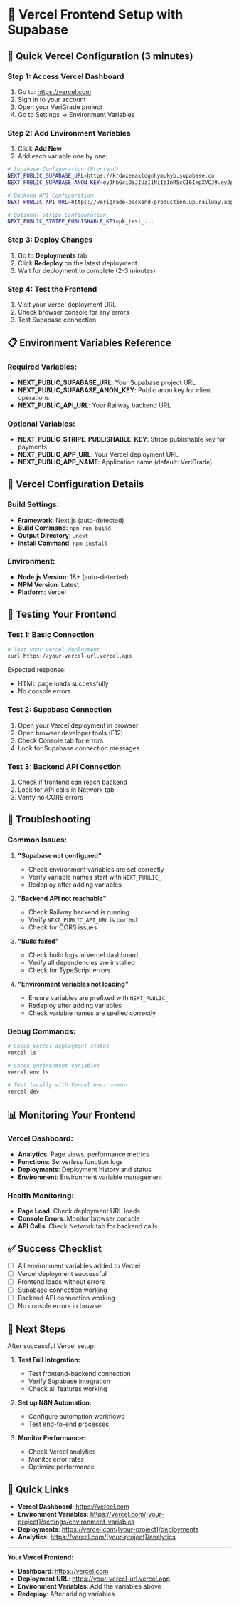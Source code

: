 # 🎯 Vercel Frontend Setup with Supabase

## 🚀 Quick Vercel Configuration (3 minutes)

### Step 1: Access Vercel Dashboard
1. Go to: https://vercel.com
2. Sign in to your account
3. Open your VeriGrade project
4. Go to Settings → Environment Variables

### Step 2: Add Environment Variables
1. Click **Add New**
2. Add each variable one by one:

```bash
# Supabase Configuration (Frontend)
NEXT_PUBLIC_SUPABASE_URL=https://krdwxeeaxldgnhymukyb.supabase.co
NEXT_PUBLIC_SUPABASE_ANON_KEY=eyJhbGciOiJIUzI1NiIsInR5cCI6IkpXVCJ9.eyJpc3MiOiJzdXBhYmFzZSIsInJlZiI6ImtyZHd4ZWVheGxkZ25oeW11a3liIiwicm9sZSI6ImFub24iLCJpYXQiOjE3NTk1NTUwOTYsImV4cCI6MjA3NTEzMTA5Nn0.yYj9Fvi4THZC0KBk_EdoUMLm27C_rs3B8c2PeOX6EXI

# Backend API Configuration
NEXT_PUBLIC_API_URL=https://verigrade-backend-production.up.railway.app

# Optional Stripe Configuration
NEXT_PUBLIC_STRIPE_PUBLISHABLE_KEY=pk_test_...
```

### Step 3: Deploy Changes
1. Go to **Deployments** tab
2. Click **Redeploy** on the latest deployment
3. Wait for deployment to complete (2-3 minutes)

### Step 4: Test the Frontend
1. Visit your Vercel deployment URL
2. Check browser console for any errors
3. Test Supabase connection

## 📋 Environment Variables Reference

### Required Variables:
- **NEXT_PUBLIC_SUPABASE_URL**: Your Supabase project URL
- **NEXT_PUBLIC_SUPABASE_ANON_KEY**: Public anon key for client operations
- **NEXT_PUBLIC_API_URL**: Your Railway backend URL

### Optional Variables:
- **NEXT_PUBLIC_STRIPE_PUBLISHABLE_KEY**: Stripe publishable key for payments
- **NEXT_PUBLIC_APP_URL**: Your Vercel deployment URL
- **NEXT_PUBLIC_APP_NAME**: Application name (default: VeriGrade)

## 🔧 Vercel Configuration Details

### Build Settings:
- **Framework**: Next.js (auto-detected)
- **Build Command**: `npm run build`
- **Output Directory**: `.next`
- **Install Command**: `npm install`

### Environment:
- **Node.js Version**: 18+ (auto-detected)
- **NPM Version**: Latest
- **Platform**: Vercel

## 🧪 Testing Your Frontend

### Test 1: Basic Connection
```bash
# Test your Vercel deployment
curl https://your-vercel-url.vercel.app
```

Expected response:
- HTML page loads successfully
- No console errors

### Test 2: Supabase Connection
1. Open your Vercel deployment in browser
2. Open browser developer tools (F12)
3. Check Console tab for errors
4. Look for Supabase connection messages

### Test 3: Backend API Connection
1. Check if frontend can reach backend
2. Look for API calls in Network tab
3. Verify no CORS errors

## 🚨 Troubleshooting

### Common Issues:

1. **"Supabase not configured"**
   - Check environment variables are set correctly
   - Verify variable names start with `NEXT_PUBLIC_`
   - Redeploy after adding variables

2. **"Backend API not reachable"**
   - Check Railway backend is running
   - Verify `NEXT_PUBLIC_API_URL` is correct
   - Check for CORS issues

3. **"Build failed"**
   - Check build logs in Vercel dashboard
   - Verify all dependencies are installed
   - Check for TypeScript errors

4. **"Environment variables not loading"**
   - Ensure variables are prefixed with `NEXT_PUBLIC_`
   - Redeploy after adding variables
   - Check variable names are spelled correctly

### Debug Commands:

```bash
# Check Vercel deployment status
vercel ls

# Check environment variables
vercel env ls

# Test locally with Vercel environment
vercel dev
```

## 📊 Monitoring Your Frontend

### Vercel Dashboard:
- **Analytics**: Page views, performance metrics
- **Functions**: Serverless function logs
- **Deployments**: Deployment history and status
- **Environment**: Environment variable management

### Health Monitoring:
- **Page Load**: Check deployment URL loads
- **Console Errors**: Monitor browser console
- **API Calls**: Check Network tab for backend calls

## ✅ Success Checklist

- [ ] All environment variables added to Vercel
- [ ] Vercel deployment successful
- [ ] Frontend loads without errors
- [ ] Supabase connection working
- [ ] Backend API connection working
- [ ] No console errors in browser

## 🎯 Next Steps

After successful Vercel setup:

1. **Test Full Integration:**
   - Test frontend-backend connection
   - Verify Supabase integration
   - Check all features working

2. **Set up N8N Automation:**
   - Configure automation workflows
   - Test end-to-end processes

3. **Monitor Performance:**
   - Check Vercel analytics
   - Monitor error rates
   - Optimize performance

## 🔗 Quick Links

- **Vercel Dashboard**: https://vercel.com
- **Environment Variables**: https://vercel.com/[your-project]/settings/environment-variables
- **Deployments**: https://vercel.com/[your-project]/deployments
- **Analytics**: https://vercel.com/[your-project]/analytics

---

**Your Vercel Frontend:**
- **Dashboard**: https://vercel.com
- **Deployment URL**: https://your-vercel-url.vercel.app
- **Environment Variables**: Add the variables above
- **Redeploy**: After adding variables



